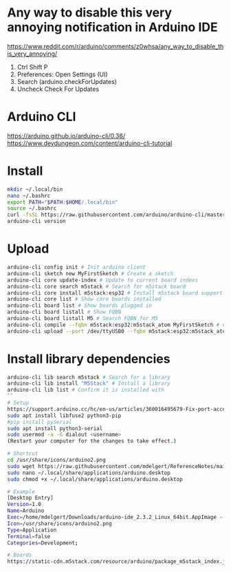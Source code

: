 # Any way to disable this very annoying notification in Arduino IDE
https://www.reddit.com/r/arduino/comments/z0whsa/any_way_to_disable_this_very_annoying/
1. Ctrl Shift P
2. Preferences: Open Settings (UI)
3. Search (arduino.checkForUpdates)
4. Uncheck Check For Updates

# Arduino CLI
https://arduino.github.io/arduino-cli/0.36/
https://www.devdungeon.com/content/arduino-cli-tutorial

# Install
```bash
mkdir ~/.local/bin
nano ~/.bashrc
export PATH="$PATH:$HOME/.local/bin"
source ~/.bashrc
curl -fsSL https://raw.githubusercontent.com/arduino/arduino-cli/master/install.sh | BINDIR=~/.local/bin sh
arduino-cli version
```

# Upload
```bash
arduino-cli config init # Init arduino client
arduino-cli sketch new MyFirstSketch # Create a sketch
arduino-cli core update-index # Update to current board indexs
arduino-cli core search m5stack # Search for m5stack board
arduino-cli core install m5stack:esp32 # Install m5stack board support
arduino-cli core list # Show core boards installed
arduino-cli board list # Show boards plugged in
arduino-cli board listall # Show FQBN
arduino-cli board listall M5 # Search FQBN for M5
arduino-cli compile --fqbn m5stack:esp32:m5stack_atom MyFirstSketch # Compile a sketch
arduino-cli upload --port /dev/ttyUSB0 --fqbn m5stack:esp32:m5stack_atom MyFirstSketch # Upload a sketch
```

# Install library dependencies
```bash
arduino-cli lib search m5stack # Search for a library 
arduino-cli lib install "M5Stack" # Install a library
arduino-cli lib list # Confirm it is installed with
``
# Setup
https://support.arduino.cc/hc/en-us/articles/360016495679-Fix-port-access-on-Linux
sudo apt install libfuse2 python3-pip
#pip install pyserial
sudo apt install python3-serial
sudo usermod -a -G dialout <username>
(Restart your computer for the changes to take effect.)

# Shortcut
cd /usr/share/icons/arduino2.png
sudo wget https://raw.githubusercontent.com/mdelgert/ReferenceNotes/main/arduino2.png
sudo nano ~/.local/share/applications/arduino.desktop
sudo chmod +x ~/.local/share/applications/arduino.desktop

# Example
[Desktop Entry]
Version=1.0
Name=Arduino
Exec=/home/mdelgert/Downloads/arduino-ide_2.3.2_Linux_64bit.AppImage --no-sandbox
Icon=/usr/share/icons/arduino2.png
Type=Application
Terminal=false
Categories=Development;

# Boards
https://static-cdn.m5stack.com/resource/arduino/package_m5stack_index.json
